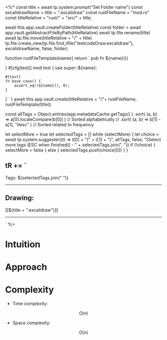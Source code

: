 
<%*
const title = await tp.system.prompt("Set Folder name")
const excalidrawName = title + ".excalidraw"
const rustFileName = "mod.rs"
const titleRelative = "rust/" + "src/" + title;



await this.app.vault.createFolder(titleRelative)
const folder = await app.vault.getAbstractFileByPath(titleRelative)
await tp.file.rename(title)
await tp.file.move(titleRelative + "/" + title)
tp.file.create_new(tp.file.find_tfile("leetcodeDraw.excalidraw"), excalidrawName, false, folder)

function rustFileTemplate(name){
return `
pub fn ${name}(){

}
#[cfg(test)]
mod test {
    use super::${name};

    #[test]
    fn base_case() {
        assert_eq!(${name}(), 0);
    }
}
`
}
await this.app.vault.create(titleRelative  + "/"+ rustFileName, rustFileTemplate(title))

const allTags = Object.entries(app.metadataCache.getTags() )
   .sort( (a, b) => a[0].localeCompare(b[0]) ) // Sorted alphabetically
   // .sort( (a, b) => b[1] - a[1], "desc" ) // Sorted related to frequency

let selectMore = true
let selectedTags = []
while (selectMore) {
  let choice = await tp.system.suggester((t) => t[0] + "(" + t[1] + ")", allTags, false, "[Select more tags (ESC when finished)] - " + selectedTags.join(", "))
  if (!choice) {
    selectMore = false
  } else {
    selectedTags.push(choice[0])
  }
}

tR += `
----

Tags: ${selectedTags.join(" ")}

----

## Drawing:
[[${title + ".excalidraw"}]]

----
`
%>

# Intuition

<!-- Describe your first thoughts on how to solve this problem. -->

  

# Approach

<!-- Describe your approach to solving the problem. -->

  

# Complexity

- Time complexity:

 $$O(n)$$

  

- Space complexity:

$$O(n)$$